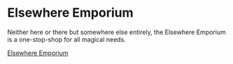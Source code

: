 # Elsewhere Emporium

Neither here or there but somewhere else entirely, the Elsewhere Emporium is a one-stop-shop for all magical needs. 

[Elsewhere Emporium](https://elsewhere-emporium.netlify.app/about)